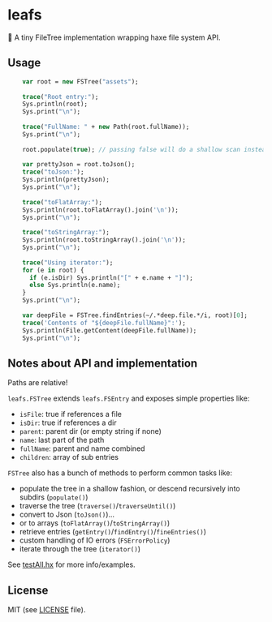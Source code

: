 # leafs

:herb: A tiny FileTree implementation wrapping haxe file system API.

## Usage

```haxe
    var root = new FSTree("assets"); 
    
    trace("Root entry:");
    Sys.println(root);
    Sys.print("\n");
    
    trace("FullName: " + new Path(root.fullName));
    Sys.print("\n");
    
    root.populate(true); // passing false will do a shallow scan instead of a deep one
    
    var prettyJson = root.toJson();
    trace("toJson:");
    Sys.println(prettyJson);
    Sys.print("\n");
    
    trace("toFlatArray:");
    Sys.println(root.toFlatArray().join('\n'));
    Sys.print("\n");
    
    trace("toStringArray:");
    Sys.println(root.toStringArray().join('\n'));
    Sys.print("\n");
    
    trace("Using iterator:");
    for (e in root) {
      if (e.isDir) Sys.println("[" + e.name + "]");
      else Sys.println(e.name);
    }
    Sys.print("\n");
    
    var deepFile = FSTree.findEntries(~/.*deep.file.*/i, root)[0];
    trace('Contents of "${deepFile.fullName}":');
    Sys.println(File.getContent(deepFile.fullName));
    Sys.print("\n");
```

## Notes about API and implementation
Paths are relative!

`leafs.FSTree` extends `leafs.FSEntry` and exposes simple properties like:
 - `isFile`: true if references a file
 - `isDir`: true if references a dir
 - `parent`: parent dir (or empty string if none)
 - `name`: last part of the path
 - `fullName`: parent and name combined
 - `children`: array of sub entries

`FSTree` also has a bunch of methods to perform common tasks like:
 - populate the tree in a shallow fashion, or descend recursively into subdirs (`populate()`)
 - traverse the tree (`traverse()`/`traverseUntil()`)
 - convert to Json (`toJson()`)...
 - or to arrays (`toFlatArray()`/`toStringArray()`)
 - retrieve entries (`getEntry()`/`findEntry()`/`fineEntries()`)
 - custom handling of IO errors (`FSErrorPolicy`)
 - iterate through the tree (`iterator()`)

See [testAll.hx](test/testAll.hx) for more info/examples. 

## License
MIT (see [LICENSE](LICENSE) file).